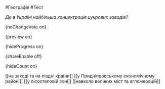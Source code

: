 #Географія #Тест

*Де в Україні найбільша концентрація цукрових заводів?*

{noChangeVote on}

{preview on}

{hideProgress on}

{shareEnable off}

{hideCount on}

[[на заході та на півдні країни]]
[[у Придніпровському економічному районі]]
[[у лісостеповій зоні]]
[[навколо великих міст та агломерацій]]
